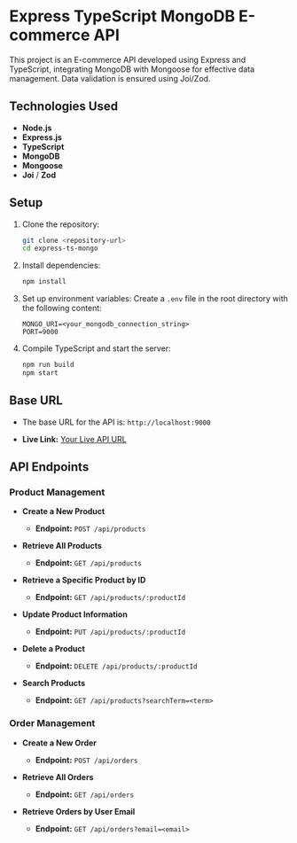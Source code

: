 # Express TypeScript MongoDB E-commerce API

This project is an E-commerce API developed using Express and TypeScript, integrating MongoDB with Mongoose for effective data management. Data validation is ensured using Joi/Zod.

## Technologies Used

- **Node.js**
- **Express.js**
- **TypeScript**
- **MongoDB**
- **Mongoose**
- **Joi** / **Zod**

## Setup

1. Clone the repository:
    ```sh
    git clone <repository-url>
    cd express-ts-mongo
    ```

2. Install dependencies:
    ```sh
    npm install
    ```

3. Set up environment variables:
    Create a `.env` file in the root directory with the following content:
    ```env
    MONGO_URI=<your_mongodb_connection_string>
    PORT=9000
    ```

4. Compile TypeScript and start the server:
    ```sh
    npm run build
    npm start
    ```

## Base URL

- The base URL for the API is: `http://localhost:9000`

- **Live Link:** [Your Live API URL](https://e-commerce-project-nu-blush.vercel.app/)

## API Endpoints

### Product Management

- **Create a New Product**
    - **Endpoint:** `POST /api/products`

- **Retrieve All Products**
    - **Endpoint:** `GET /api/products`

- **Retrieve a Specific Product by ID**
    - **Endpoint:** `GET /api/products/:productId`

- **Update Product Information**
    - **Endpoint:** `PUT /api/products/:productId`

- **Delete a Product**
    - **Endpoint:** `DELETE /api/products/:productId`

- **Search Products**
    - **Endpoint:** `GET /api/products?searchTerm=<term>`

### Order Management

- **Create a New Order**
    - **Endpoint:** `POST /api/orders`

- **Retrieve All Orders**
    - **Endpoint:** `GET /api/orders`

- **Retrieve Orders by User Email**
    - **Endpoint:** `GET /api/orders?email=<email>`

